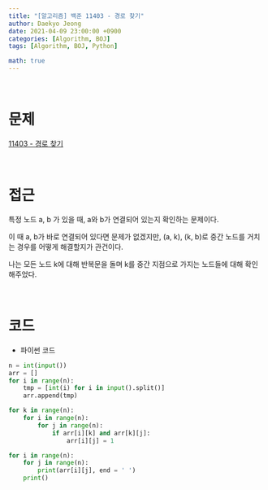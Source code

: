 ```yaml
---
title: "[알고리즘] 백준 11403 - 경로 찾기"
author: Daekyo Jeong
date: 2021-04-09 23:00:00 +0900
categories: [Algorithm, BOJ]
tags: [Algorithm, BOJ, Python]

math: true
---
```



<br/>

# **문제**

[11403 - 경로 찾기](https://www.acmicpc.net/problem/11403)

<br/>

# **접근**

특정 노드 a, b 가 있을 때, a와 b가 연결되어 있는지 확인하는 문제이다.  

이 때 a, b가 바로 연결되어 있다면 문제가 없겠지만, (a, k), (k, b)로 중간 노드를 거치는 경우를 어떻게 해결할지가 관건이다.  

나는 모든 노드 k에 대해 반복문을 돌며 k를 중간 지점으로 가지는 노드들에 대해 확인해주었다.  

<br/>

# **코드**

- 파이썬 코드   

```py
n = int(input())
arr = []
for i in range(n):
    tmp = [int(i) for i in input().split()]
    arr.append(tmp)

for k in range(n):
    for i in range(n):
        for j in range(n):
            if arr[i][k] and arr[k][j]:
                arr[i][j] = 1

for i in range(n):
    for j in range(n):
        print(arr[i][j], end = ' ')
    print()

```

<br/>
